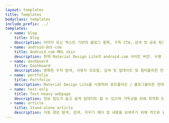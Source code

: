 ```yaml
---
layout: templates
title: Templates
bodyclass: templates
include_prefix: ../
templates:
  - name: blog
    title: Blog
    description: 이미지 또는 텍스트 기반의 블로그 항목, 구독 CTA, 검색 및 공유 링크, 의견, 카운터 및 북마크 기능이 내장 된 페이지를 보여주는 모바일 중심 반응 형 템플릿입니다.
  - name: android-dot-com
    title: Android.com MDL skin
    description: 현재 Material Design Lite의 android.com 사이트 버전. 수평 탐색, 회전 및 긴 양식 스크롤 하위 페이지와 동일한 콘텐츠를 사용합니다.
  - name: dashboard
    title: Dashboard
    description: 명확한 수직 탐색, 사용자 프로필, 검색 및 업데이트 및 필터를위한 전용 공간으로 데이터 시각화 및 정보를 표시하도록 설계된 모듈식 반응 형 템플릿.
  - name: portfolio
    title: Portfolio
    description: Material Design Lite를 사용하여 포트폴리오 / 블로그를위한 현대적이고 깨끗한 템플릿을 만듭니다. 헤더 구성 요소와 함께 제공되는 최상위 탐색 모음, 다양한 유형의 콘텐츠를 표시하는 카드 및 바닥 글이 포함되어 있습니다.
  - name: text-only
    title: Text-heavy webpage
    description: 정보 밀도가 높고 쉽게 업데이트 할 수 있으며 가독성을 위해 최적화 된 콘텐츠를 제공하기 위해 제작 된이 템플릿에는 모바일에 상단 탐색 기능, 기능 설명 선, 카드 및 딥 링크 된 목차가있는 사이트 맵 푸터가 있습니다
  - name: article
    title: Stand-alone article
    description: 이동 경로 탐색, 검색, 지우기 헤더 및 내용을 보여주기 위해 카드와 같은 구조를 사용하는 바닥 글을 사용하여 텍스트 기반 컨텐츠를 표현하기에 최적화 된 깨끗한 레이아웃.
---
```

